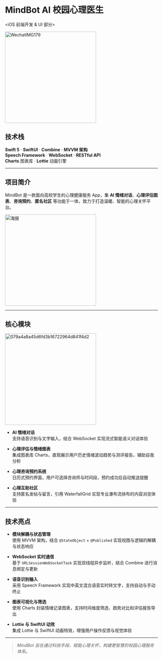 #  MindBot AI 校园心理医生  
<iOS 前端开发 & UI 部分>

<img src="https://github.com/user-attachments/assets/b617ddbf-196d-4f81-93ae-9de423756559" width="300" alt="WechatIMG179">

##  技术栈
**Swift 5** · **SwiftUI** · **Combine** · **MVVM 架构**  
**Speech Framework** · **WebSocket** · **RESTful API**  
**Charts** 图表库 · **Lottie** 动画引擎

---

##  项目简介

MindBot 是一款面向高校学生的心理健康服务 App，集 **AI 情绪对话**、**心理评估图表**、**咨询预约**、**匿名社区** 等功能于一体，致力于打造温暖、智能的心理关怀平台。

<img src="https://github.com/user-attachments/assets/2e4ab928-c00c-4263-82c8-0b5737d1daa8" width="300" alt="海报">

---


##  核心模块

<img src="https://github.com/user-attachments/assets/424d438c-f3c6-4eb1-b8a6-a7fc1cc91d45" width="300" alt="079a4a8a45d6fd3b16722964d841f4d2">


-  **AI 情绪对话**  
  支持语音识别与文字输入，结合 WebSocket 实现流式智能语义对话体验

-  **心理评估与情绪图表**  
  集成图表库 Charts，直观展示用户历史情绪波动趋势与测评报告，辅助自我分析

-  **心理咨询预约系统**  
  日历式预约界面，用户可选择咨询师与时间段，预约成功后自动推送提醒

-  **心理互助社区**  
  支持匿名发帖与留言，引用 WaterfallGrid 实现专业瀑布流排布的内容浏览体验

---

##  技术亮点

-  **模块解耦与状态管理**  
  使用 MVVM 架构，结合 `@StateObject` + `@Published` 实现视图与逻辑的解耦与状态响应

-  **WebSocket 实时通信**  
  基于 `URLSessionWebSocketTask` 实现双线程异步监听，结合 Combine 进行消息绑定与更新

-  **语音识别输入**  
  采用 Speech Framework 实现中英文混合语音实时转文字，支持自动与手动终止

-  **图表可视化与筛选**  
  使用 Charts 封装情绪记录图表，支持时间维度筛选、趋势对比和评估报告导出

-  **Lottie 与 SwiftUI 动效**  
  集成 Lottie 与 SwiftUI 动画特效，增强用户操作反馈与视觉体验

---

>  *MindBot 旨在通过科技手段，赋能心理关怀，构建更智慧的校园心理服务体系。*

